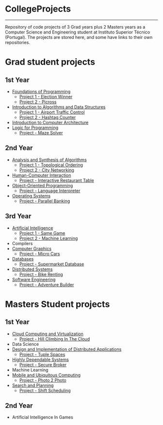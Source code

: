 # CollegeProjects
-----------------

Repository of code projects of 3 Grad years plus 2 Masters years as a Computer Science and Engineering student at Instituto Superior Técnico (Portugal). The projects are stored here, and some have links to their own repositories.


# Grad student projects
## 1st Year
- [Foundations of Programming](Grad/FirstYear/FoundationsOfProgramming)
    - [Project 1 - Election Winner](https://github.com/RafaelMenesesRibeiro/ElectionWinner)
    - [Project 2 - Picross](https://github.com/RafaelMenesesRibeiro/PicrossGame)
- [Introduction to Algorithms and Data Structures](Grad/FirstYear/IntroductionToAlgorithmsAndDataStructures)
    - [Project 1 - Airport Traffic Control](https://github.com/RafaelMenesesRibeiro/AirportTrafficControl)
    - [Project 2 - Hashtag Counter](https://github.com/RafaelMenesesRibeiro/HashtagCounter)
- [Introduction to Computer Architecture](Grad/FirstYear/IntroductionToComputerArchitecture)
- [Logic for Programming](Grad/FirstYear/LogicForProgramming)
    - [Project - Maze Solver](https://github.com/RafaelMenesesRibeiro/MazeSolver)

## 2nd Year
- [Analysis and Synthesis of Algorithms](Grad/SecondYear/AnalysisAndSynthesisOfAlgorithms)
    - [Project 1 - Topological Ordering](https://github.com/RafaelMenesesRibeiro/TopologicalOrdering)
    - [Project 2 - City Networking](https://github.com/RafaelMenesesRibeiro/CityNetworking)
- [Human-Computer Interaction](Grad/SecondYear/HumanComputerInteraction)
    - [Project - Interactive Restaurant Table](https://github.com/Keyaku/ist-ipm-g25t)
- [Object-Oriented Programming](Grad/SecondYear/ObjectOrientedProgramming)
    - [Project - Language Interpreter](https://github.com/RafaelMenesesRibeiro/LanguageInterpreter)
- [Operating Systems](Grad/SecondYear/OperatingSystems)
    - [Project - Parallel Banking](https://github.com/RafaelMenesesRibeiro/ParallelBanking)

## 3rd Year
- [Artificial Intelligence](Grad/ThirdYear/ArtificialIntelligence)
    - [Project 1 - Same Game](https://github.com/RafaelMenesesRibeiro/SameGameAI)
    - [Project 2 - Machine Learning](https://github.com/RafaelMenesesRibeiro/MachineLearning)
- Compilers
- [Computer Graphics](Grad/ThirdYear/ComputerGraphics)
    - [Project - Micro Cars](https://github.com/Keyaku/ist-cg-g18)
- [Databases](Grad/ThirdYear/Databases)
    - [Project - Supermarket Database](https://github.com/RafaelMenesesRibeiro/SupermarketDatabase)
- [Distributed Systems](Grad/ThirdYear/DistributedSystems)
    - [Project - Bike Renting](https://github.com/RafaelMenesesRibeiro/BikeRenting)
- [Software Engineering](Grad/ThirdYear/SoftwareEngineering)
    - [Project - Adventure Builder](https://github.com/RafaelMenesesRibeiro/AdventureBuilder)

# Masters Student projects
## 1st Year
- [Cloud Computing and Virtualization](Masters/FirstYear/CloudComputingAndVirtualization)
    - [Project - Hill Climbing In The Cloud](https://github.com/RafaelMenesesRibeiro/Cloud-Computing-and-Virtualization)
- Data Science
- [Design and Implementation of Distributed Applications](Masters/FirstYear/DesignAndImplementationOfDistributedApplications)
    - [Project - Tuple Spaces](https://github.com/RafaelMenesesRibeiro/dida-tuple-spaces)
- [Highly Dependable Systems](Masters/FirstYear/HighlyDependableSystems)
    - [Project - Secure Broker](https://github.com/RafaelMenesesRibeiro/Highly-Dependable-Systems)
- Machine Learning
- [Mobile and Ubiquitous Computing](Masters/FirstYear/MobileAndUbiquitousComputing)
    - [Project - Photo 2 Photo](https://github.com/RafaelMenesesRibeiro/Mobile-and-Ubiquitous-Computing)
- [Search and Planning](Masters/FirstYear/SearchAndPlanning)
    - [Project - Shift Scheduling](https://github.com/RafaelMenesesRibeiro/PP)

## 2nd Year
- Artificial Intelligence In Games
